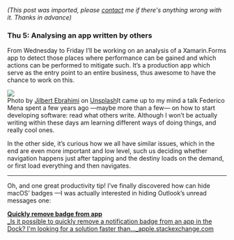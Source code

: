 *(This post was imported, please [contact](#/contact) me if there's anything wrong with it. Thanks in advance)*

### Thu 5: Analysing an app written by others

From Wednesday to Friday I’ll be working on an analysis of a Xamarin.Forms app to detect those places where performance can be gained and which actions can be performed to mitigate such. It’s a production app which serve as the entry point to an entire business, thus awesome to have the chance to work on this.

![](https://cdn-images-1.medium.com/max/800/0*vbffrCWTz924jPae.)  
Photo by [Jilbert Ebrahimi](https://unsplash.com/@jilburr?utm_source=medium&amp;utm_medium=referral) on [Unsplash](https://unsplash.com?utm_source=medium&amp;utm_medium=referral)It came up to my mind a talk Federico Mena spent a few years ago —maybe more than a few— on how to start developing software: read what others write. Although I won’t be actually writing within these days am learning different ways of doing things, and really cool ones.

In the other side, it’s curious how we all have similar issues, which in the end are even more important and low level, such us deciding whether navigation happens just after tapping and the destiny loads on the demand, or first load everything and then navigates.

  
  
--------
  
Oh, and one great productivity tip! I’ve finally discovered how can hide macOS’ badges —I was actually interested in hiding Outlook’s unread messages one:

[**Quickly remove badge from app**  
_Is it possible to quickly remove a notification badge from an app in the Dock? I'm looking for a solution faster than…_apple.stackexchange.com](https://apple.stackexchange.com/questions/163490/quickly-remove-badge-from-app)[](https://apple.stackexchange.com/questions/163490/quickly-remove-badge-from-app)